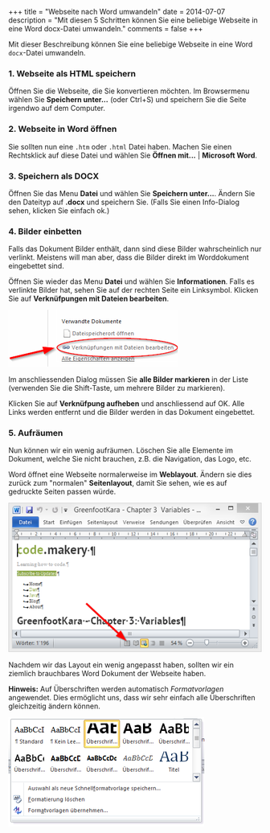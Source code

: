 +++
title = "Webseite nach Word umwandeln"
date = 2014-07-07
description = "Mit diesen 5 Schritten können Sie eine beliebige Webseite in eine Word docx-Datei umwandeln."
comments = false
+++

Mit dieser Beschreibung können Sie eine beliebige Webseite in eine Word `docx`-Datei umwandeln. 


### 1. Webseite als HTML speichern

Öffnen Sie die Webseite, die Sie konvertieren möchten. Im Browsermenu wählen Sie **Speichern unter...** (oder Ctrl+S) und speichern Sie die Seite irgendwo auf dem Computer.


### 2. Webseite in Word öffnen

Sie sollten nun eine `.htm` oder `.html` Datei haben. Machen Sie einen Rechtsklick auf diese Datei und wählen Sie **Öffnen mit...** | **Microsoft Word**. 


### 3. Speichern als DOCX

Öffnen Sie das Menu **Datei** und wählen Sie **Speichern unter...**. Ändern Sie den Dateityp auf **.docx** und speichern Sie. (Falls Sie einen Info-Dialog sehen, klicken Sie einfach ok.)


### 4. Bilder einbetten

Falls das Dokument Bilder enthält, dann sind diese Bilder wahrscheinlich nur verlinkt. Meistens will man aber, dass die Bilder direkt im Worddokument eingebettet sind.

Öffnen Sie wieder das Menu **Datei** und wählen Sie **Informationen**. Falls es verlinkte Bilder hat, sehen Sie auf der rechten Seite ein Linksymbol. Klicken Sie auf **Verknüfpungen mit Dateien bearbeiten**.

![Links to Files](links-to-files.de.png)

Im anschliessenden Dialog müssen Sie **alle Bilder markieren** in der Liste (verwenden Sie die Shift-Taste, um mehrere Bilder zu markieren).  

Klicken Sie auf **Verknüfpung aufheben** und anschliessend auf OK. Alle Links werden entfernt und die Bilder werden in das Dokument eingebettet.


### 5. Aufräumen

Nun können wir ein wenig aufräumen. Löschen Sie alle Elemente im Dokument, welche Sie nicht brauchen, z.B. die Navigation, das Logo, etc.

Word öffnet eine Webseite normalerweise im **Weblayout**. Ändern sie dies zurück zum "normalen" **Seitenlayout**, damit Sie sehen, wie es auf gedruckte Seiten passen würde.

![Print Layout View](print-layout-view.png)

Nachdem wir das Layout ein wenig angepasst haben, sollten wir ein ziemlich brauchbares Word Dokument der Webseite haben.

**Hinweis:** Auf Überschriften werden automatisch *Formatvorlagen* angewendet. Dies ermöglicht uns, dass wir sehr einfach alle Überschriften gleichzeitig ändern können.

![Heading Styles](heading-styles.png)
